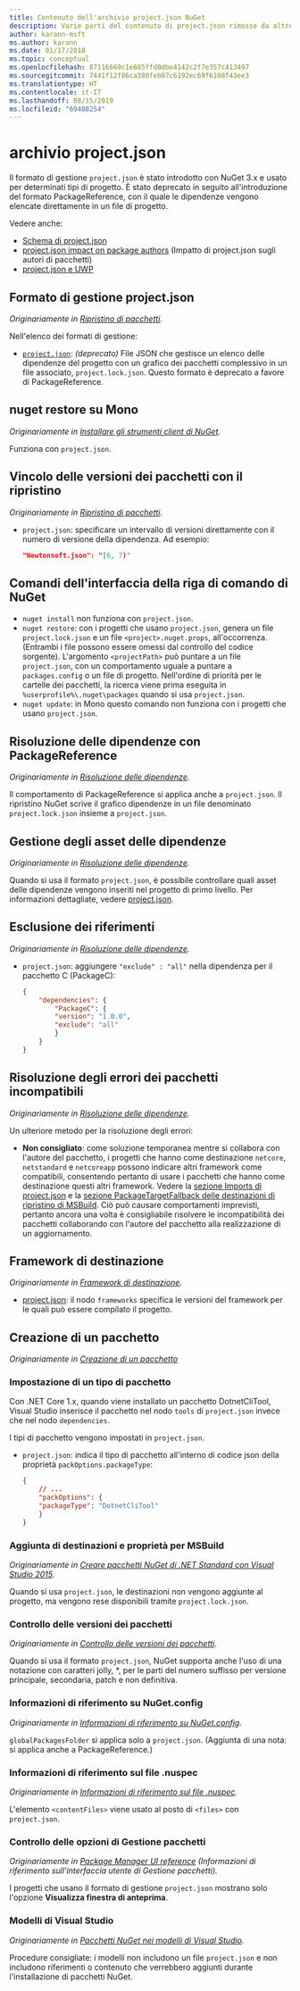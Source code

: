 ```yaml
---
title: Contenuto dell'archivio project.json NuGet
description: Varie parti del contenuto di project.json rimosse da altre aree della documentazione di NuGet.
author: karann-msft
ms.author: karann
ms.date: 01/17/2018
ms.topic: conceptual
ms.openlocfilehash: 87116669c1e685ffd0dbe4142c2f7e357c413497
ms.sourcegitcommit: 7441f12f06ca380feb87c6192ec69f6108f43ee3
ms.translationtype: HT
ms.contentlocale: it-IT
ms.lasthandoff: 08/15/2019
ms.locfileid: "69488254"
---
```

# <a name="projectjson-archive"></a>archivio project.json

Il formato di gestione `project.json` è stato introdotto con NuGet 3.x e usato per determinati tipi di progetto. È stato deprecato in seguito all'introduzione del formato PackageReference, con il quale le dipendenze vengono elencate direttamente in un file di progetto.

Vedere anche:

- [Schema di project.json](project-json.md)
- [project.json impact on package authors](project-json-impact.md) (Impatto di project.json sugli autori di pacchetti)
- [project.json e UWP](project-json-and-uwp.md)

## <a name="projectjson-management-format"></a>Formato di gestione project.json

*Originariamente in [Ripristino di pacchetti](../what-is-nuget.md).*

Nell'elenco dei formati di gestione:

- [`project.json`](project-json.md): *(deprecato)* File JSON che gestisce un elenco delle dipendenze del progetto con un grafico dei pacchetti complessivo in un file associato, `project.lock.json`. Questo formato è deprecato a favore di PackageReference.

## <a name="nuget-restore-on-mono"></a>nuget restore su Mono

*Originariamente in [Installare gli strumenti client di NuGet](../install-nuget-client-tools.md).*

Funziona con `project.json`.

## <a name="constraining-package-versions-with-restore"></a>Vincolo delle versioni dei pacchetti con il ripristino

*Originariamente in [Ripristino di pacchetti](../consume-packages/package-restore.md#constrain-package-versions-with-restore).*

- `project.json`: specificare un intervallo di versioni direttamente con il numero di versione della dipendenza. Ad esempio:

    ```json
    "Newtonsoft.json": "[6, 7)"
    ```

## <a name="nuget-cli-commands"></a>Comandi dell'interfaccia della riga di comando di NuGet

- `nuget install` non funziona con `project.json`.
- `nuget restore`: con i progetti che usano `project.json`, genera un file `project.lock.json` e un file `<project>.nuget.props`, all'occorrenza. (Entrambi i file possono essere omessi dal controllo del codice sorgente). L'argomento `<projectPath>` può puntare a un file `project.json`, con un comportamento uguale a puntare a `packages.config` o un file di progetto. Nell'ordine di priorità per le cartelle dei pacchetti, la ricerca viene prima eseguita in `%userprofile%\.nuget\packages` quando si usa `project.json`.
- `nuget update`: in Mono questo comando non funziona con i progetti che usano `project.json`.

## <a name="dependency-resolution-with-packagereference"></a>Risoluzione delle dipendenze con PackageReference

*Originariamente in [Risoluzione delle dipendenze](../concepts/dependency-resolution.md#dependency-resolution-with-packagereference).*

Il comportamento di PackageReference si applica anche a `project.json`. Il ripristino NuGet scrive il grafico dipendenze in un file denominato `project.lock.json` insieme a `project.json`.

## <a name="managing-dependency-assets"></a>Gestione degli asset delle dipendenze

*Originariamente in [Risoluzione delle dipendenze](../concepts/dependency-resolution.md#managing-dependency-assets).*

Quando si usa il formato `project.json`, è possibile controllare quali asset delle dipendenze vengono inseriti nel progetto di primo livello. Per informazioni dettagliate, vedere [project.json](project-json.md).

## <a name="excluding-references"></a>Esclusione dei riferimenti

*Originariamente in [Risoluzione delle dipendenze](../concepts/dependency-resolution.md#excluding-references).*

- `project.json`: aggiungere `"exclude" : "all"` nella dipendenza per il pacchetto C (PackageC):

    ```json
    {
        "dependencies": {
            "PackageC": {
            "version": "1.0.0",
            "exclude": "all"
            }
        }
    }
    ```

## <a name="resolving-incompatible-package-errors"></a>Risoluzione degli errori dei pacchetti incompatibili

*Originariamente in [Risoluzione delle dipendenze](../concepts/dependency-resolution.md#resolving-incompatible-package-errors).*

Un ulteriore metodo per la risoluzione degli errori:

- **Non consigliato**: come soluzione temporanea mentre si collabora con l'autore del pacchetto, i progetti che hanno come destinazione `netcore`, `netstandard` e `netcoreapp` possono indicare altri framework come compatibili, consentendo pertanto di usare i pacchetti che hanno come destinazione questi altri framework. Vedere la [sezione Imports di project.json](project-json.md#imports) e la [sezione PackageTargetFallback delle destinazioni di ripristino di MSBuild](../reference/msbuild-targets.md#packagetargetfallback). Ciò può causare comportamenti imprevisti, pertanto ancora una volta è consigliabile risolvere le incompatibilità dei pacchetti collaborando con l'autore del pacchetto alla realizzazione di un aggiornamento.

## <a name="target-frameworks"></a>Framework di destinazione

*Originariamente in [Framework di destinazione](../reference/target-frameworks.md).*

- [project.json](project-json.md): il nodo `frameworks` specifica le versioni del framework per le quali può essere compilato il progetto.

## <a name="creating-a-package"></a>Creazione di un pacchetto

*Originariamente in [Creazione di un pacchetto](../create-packages/creating-a-package.md)*

### <a name="setting-a-package-type"></a>Impostazione di un tipo di pacchetto

Con .NET Core 1.x, quando viene installato un pacchetto DotnetCliTool, Visual Studio inserisce il pacchetto nel nodo `tools` di `project.json` invece che nel nodo `dependencies`.

I tipi di pacchetto vengono impostati in `project.json`.

- `project.json`: indica il tipo di pacchetto all'interno di codice json della proprietà `packOptions.packageType`:

    ```json
    {
        // ...
        "packOptions": {
        "packageType": "DotnetCliTool"
        }
    }
    ```

### <a name="adding-targets-and-props-for-msbuild"></a>Aggiunta di destinazioni e proprietà per MSBuild

*Originariamente in [Creare pacchetti NuGet di .NET Standard con Visual Studio 2015](../guides/create-net-standard-packages-vs2015.md).*

Quando si usa `project.json`, le destinazioni non vengono aggiunte al progetto, ma vengono rese disponibili tramite `project.lock.json`.

### <a name="package-versioning"></a>Controllo delle versioni dei pacchetti

*Originariamente in [Controllo delle versioni dei pacchetti](../concepts/package-versioning.md).*

Quando si usa il formato `project.json`, NuGet supporta anche l'uso di una notazione con caratteri jolly, \*, per le parti del numero suffisso per versione principale, secondaria, patch e non definitiva.

### <a name="nugetconfig-reference"></a>Informazioni di riferimento su NuGet.config

*Originariamente in [Informazioni di riferimento su NuGet.config](../reference/nuget-config-file.md).*

`globalPackagesFolder` si applica solo a `project.json`. (Aggiunta di una nota: si applica anche a PackageReference.)

### <a name="nuspec-file-reference"></a>Informazioni di riferimento sul file .nuspec

*Originariamente in [Informazioni di riferimento sul file .nuspec](../reference/nuspec.md).*

L'elemento `<contentFiles>` viene usato al posto di `<files>` con `project.json`.

### <a name="package-manager-options-control"></a>Controllo delle opzioni di Gestione pacchetti

*Originariamente in [Package Manager UI reference](../consume-packages/install-use-packages-visual-studio.md) (Informazioni di riferimento sull'interfaccia utente di Gestione pacchetti).*

I progetti che usano il formato di gestione `project.json` mostrano solo l'opzione **Visualizza finestra di anteprima**.

### <a name="visual-studio-templates"></a>Modelli di Visual Studio

*Originariamente in [Pacchetti NuGet nei modelli di Visual Studio](../visual-studio-extensibility/visual-studio-templates.md).*

Procedure consigliate: i modelli non includono un file `project.json` e non includono riferimenti o contenuto che verrebbero aggiunti durante l'installazione di pacchetti NuGet.